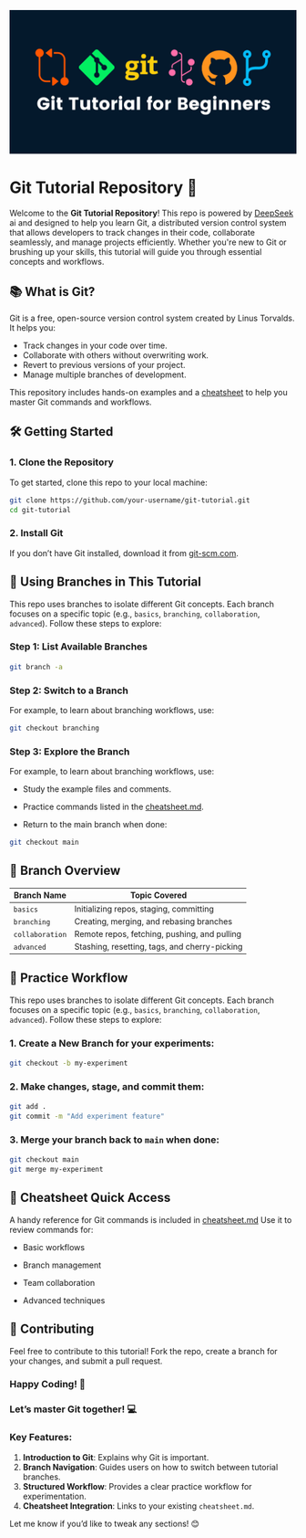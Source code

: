 ![My Project Logo](./repoimg.jpg)

# Git Tutorial Repository 🚀

Welcome to the **Git Tutorial Repository**! This repo is powered by [DeepSeek](https://www.deepseek.com/) ai and designed to help you learn Git, a distributed version control system that allows developers to track changes in their code, collaborate seamlessly, and manage projects efficiently. Whether you're new to Git or brushing up your skills, this tutorial will guide you through essential concepts and workflows.

## 📚 What is Git?

Git is a free, open-source version control system created by Linus Torvalds. It helps you:
- Track changes in your code over time.
- Collaborate with others without overwriting work.
- Revert to previous versions of your project.
- Manage multiple branches of development.

This repository includes hands-on examples and a [cheatsheet](https://github.com/Ayminjf/git-tutorial/blob/main/cheatsheet.md) to help you master Git commands and workflows.


## 🛠️ Getting Started

### 1. Clone the Repository
To get started, clone this repo to your local machine:
```bash
git clone https://github.com/your-username/git-tutorial.git
cd git-tutorial
```

### 2. Install Git
If you don’t have Git installed, download it from [git-scm.com](https://git-scm.com/).

## 🌿 Using Branches in This Tutorial

This repo uses branches to isolate different Git concepts. Each branch focuses on a specific topic (e.g., `basics`, `branching`, `collaboration`, `advanced`). Follow these steps to explore:

### Step 1: List Available Branches
```bash
git branch -a
```

### Step 2: Switch to a Branch
For example, to learn about branching workflows, use:
```bash
git checkout branching
```

### Step 3: Explore the Branch
For example, to learn about branching workflows, use:
- Study the example files and comments.

- Practice commands listed in the [cheatsheet.md](https://github.com/Ayminjf/git-tutorial/blob/main/cheatsheet.md).

- Return to the main branch when done:
```bash
git checkout main
```
## 📂 Branch Overview

| Branch Name     | Topic Covered                                        |
|----------------|------------------------------------------------------|
| `basics`       | Initializing repos, staging, committing             |
| `branching`    | Creating, merging, and rebasing branches           |
| `collaboration`| Remote repos, fetching, pushing, and pulling       |
| `advanced`     | Stashing, resetting, tags, and cherry-picking      |


## 🚨 Practice Workflow

This repo uses branches to isolate different Git concepts. Each branch focuses on a specific topic (e.g., `basics`, `branching`, `collaboration`, `advanced`). Follow these steps to explore:

### 1. Create a New Branch for your experiments:
```bash
git checkout -b my-experiment
```

### 2. Make changes, stage, and commit them:
```bash
git add .
git commit -m "Add experiment feature"
```

### 3. Merge your branch back to `main` when done:
```bash
git checkout main
git merge my-experiment
```

## 📄 Cheatsheet Quick Access

A handy reference for Git commands is included in [cheatsheet.md](https://github.com/Ayminjf/git-tutorial/blob/main/cheatsheet.md) Use it to review commands for:

- Basic workflows

- Branch management

- Team collaboration

- Advanced techniques

## 🤝 Contributing

Feel free to contribute to this tutorial! Fork the repo, create a branch for your changes, and submit a pull request.

### Happy Coding! 🎉
### Let’s master Git together! 💻


### Key Features:
1. **Introduction to Git**: Explains why Git is important.
2. **Branch Navigation**: Guides users on how to switch between tutorial branches.
3. **Structured Workflow**: Provides a clear practice workflow for experimentation.
4. **Cheatsheet Integration**: Links to your existing `cheatsheet.md`.

Let me know if you’d like to tweak any sections! 😊